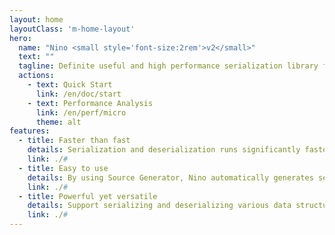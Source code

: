 ```yaml
---
layout: home
layoutClass: 'm-home-layout'
hero:
  name: "Nino <small style='font-size:2rem'>v2</small>"
  text: ""
  tagline: Definite useful and high performance serialization library for any C# projects, including but not limited to .NET Core apps or Unity/Godot games.
  actions:
    - text: Quick Start
      link: /en/doc/start
    - text: Performance Analysis
      link: /en/perf/micro
      theme: alt
features:
  - title: Faster than fast
    details: Serialization and deserialization runs significantly faster than JSON, Protobuf, MessagePack, etc. trivial solutions<small class="bottom-small">Most benchmark results are better than MemoryPack and other similar solutions</small>
    link: ./#
  - title: Easy to use
    details: By using Source Generator, Nino automatically generates serialization and deserialization functions while the user is writing the program<small class="bottom-small">The generated code is transparent and support non JIT platforms like NativeAOT natively</small>
    link: ./#
  - title: Powerful yet versatile
    details: Support serializing and deserializing various data structures, i.e. primitives, structs, classes, collections, dictionaries, etc.<small class="bottom-small">Besides Nino also supports serializing and deserializing objects with polymorphism</small>
    link: ./#
---
```


<style>
.m-home-layout .details small {
  opacity: 0.8;
}

.m-home-layout .bottom-small {
  display: block;
  margin-top: 2em;
  text-align: right;
}
</style>
